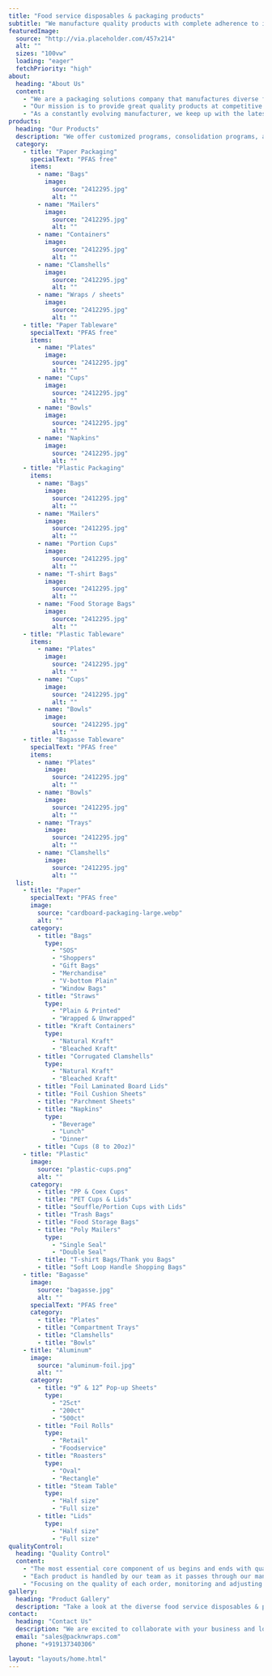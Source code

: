 ```yaml
---
title: "Food service disposables & packaging products"
subtitle: "We manufacture quality products with complete adherence to international industry&nbsp;standards."
featuredImage:
  source: "http://via.placeholder.com/457x214"
  alt: ""
  sizes: "100vw"
  loading: "eager"
  fetchPriority: "high"
about:
  heading: "About Us"
  content:
    - "We are a packaging solutions company that manufactures diverse food service disposables & packaging products. We take pride in delivering quality products with complete adherence to international industry standards."
    - "Our mission is to provide great quality products at competitive prices, to be the one stop solution that adds value to your esteemed company."
    - "As a constantly evolving manufacturer, we keep up with the latest trends and innovative concepts to expand our product line. We are committed to providing the most exceptional customer service to our clients."
products:
  heading: "Our Products"
  description: "We offer customized programs, consolidation programs, and private labeling to meet the unique needs of our customers."
  category:
    - title: "Paper Packaging"
      specialText: "PFAS free"
      items:
        - name: "Bags"
          image:
            source: "2412295.jpg"
            alt: ""
        - name: "Mailers"
          image:
            source: "2412295.jpg"
            alt: ""
        - name: "Containers"
          image:
            source: "2412295.jpg"
            alt: ""
        - name: "Clamshells"
          image:
            source: "2412295.jpg"
            alt: ""
        - name: "Wraps / sheets"
          image:
            source: "2412295.jpg"
            alt: ""
    - title: "Paper Tableware"
      specialText: "PFAS free"
      items:
        - name: "Plates"
          image:
            source: "2412295.jpg"
            alt: ""
        - name: "Cups"
          image:
            source: "2412295.jpg"
            alt: ""
        - name: "Bowls"
          image:
            source: "2412295.jpg"
            alt: ""
        - name: "Napkins"
          image:
            source: "2412295.jpg"
            alt: ""
    - title: "Plastic Packaging"
      items:
        - name: "Bags"
          image:
            source: "2412295.jpg"
            alt: ""
        - name: "Mailers"
          image:
            source: "2412295.jpg"
            alt: ""
        - name: "Portion Cups"
          image:
            source: "2412295.jpg"
            alt: ""
        - name: "T-shirt Bags"
          image:
            source: "2412295.jpg"
            alt: ""
        - name: "Food Storage Bags"
          image:
            source: "2412295.jpg"
            alt: ""
    - title: "Plastic Tableware"
      items:
        - name: "Plates"
          image:
            source: "2412295.jpg"
            alt: ""
        - name: "Cups"
          image:
            source: "2412295.jpg"
            alt: ""
        - name: "Bowls"
          image:
            source: "2412295.jpg"
            alt: ""
    - title: "Bagasse Tableware"
      specialText: "PFAS free"
      items:
        - name: "Plates"
          image:
            source: "2412295.jpg"
            alt: ""
        - name: "Bowls"
          image:
            source: "2412295.jpg"
            alt: ""
        - name: "Trays"
          image:
            source: "2412295.jpg"
            alt: ""
        - name: "Clamshells"
          image:
            source: "2412295.jpg"
            alt: ""
  list:
    - title: "Paper"
      specialText: "PFAS free"
      image:
        source: "cardboard-packaging-large.webp"
        alt: ""
      category:
        - title: "Bags"
          type:
            - "SOS"
            - "Shoppers"
            - "Gift Bags"
            - "Merchandise"
            - "V-bottom Plain"
            - "Window Bags"
        - title: "Straws"
          type:
            - "Plain & Printed"
            - "Wrapped & Unwrapped"
        - title: "Kraft Containers"
          type:
            - "Natural Kraft"
            - "Bleached Kraft"
        - title: "Corrugated Clamshells"
          type:
            - "Natural Kraft"
            - "Bleached Kraft"
        - title: "Foil Laminated Board Lids"
        - title: "Foil Cushion Sheets"
        - title: "Parchment Sheets"
        - title: "Napkins"
          type:
            - "Beverage"
            - "Lunch"
            - "Dinner"
        - title: "Cups (8 to 20oz)"
    - title: "Plastic"
      image:
        source: "plastic-cups.png"
        alt: ""
      category:
        - title: "PP & Coex Cups"
        - title: "PET Cups & Lids"
        - title: "Souffle/Portion Cups with Lids"
        - title: "Trash Bags"
        - title: "Food Storage Bags"
        - title: "Poly Mailers"
          type:
            - "Single Seal"
            - "Double Seal"
        - title: "T-shirt Bags/Thank you Bags"
        - title: "Soft Loop Handle Shopping Bags"
    - title: "Bagasse"
      image:
        source: "bagasse.jpg"
        alt: ""
      specialText: "PFAS free"
      category:
        - title: "Plates"
        - title: "Compartment Trays"
        - title: "Clamshells"
        - title: "Bowls"
    - title: "Aluminum"
      image:
        source: "aluminum-foil.jpg"
        alt: ""
      category:
        - title: "9” & 12” Pop-up Sheets"
          type:
            - "25ct"
            - "200ct"
            - "500ct"
        - title: "Foil Rolls"
          type:
            - "Retail"
            - "Foodservice"
        - title: "Roasters"
          type:
            - "Oval"
            - "Rectangle"
        - title: "Steam Table"
          type:
            - "Half size"
            - "Full size"
        - title: "Lids"
          type:
            - "Half size"
            - "Full size"
qualityControl:
  heading: "Quality Control"
  content:
    - "The most essential core component of us begins and ends with quality control. Our team takes the responsibility for the quality of the products, the commitment to customer satisfaction that comes from products and the quality of their work."
    - "Each product is handled by our team as it passes through our manufacturing unit, on their way out to our esteemed customers."
    - "Focusing on the quality of each order, monitoring and adjusting protocols and processes based on key metrics for the proper packing and sharing QC reports with the customer before shipping of each order has helped us be more efficient and gain customer satisfaction."
gallery:
  heading: "Product Gallery"
  description: "Take a look at the diverse food service disposables & packaging products that we manufacture and deliver."
contact:
  heading: "Contact Us"
  description: "We are excited to collaborate with your business and look forward to building a long-term partnership with you."
  email: "sales@packnwraps.com"
  phone: "+919137340306"

layout: "layouts/home.html"
---
```

